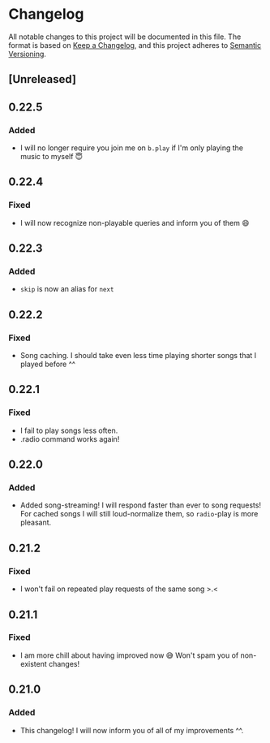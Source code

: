 # Changelog

All notable changes to this project will be documented in this file.
The format is based on [Keep a Changelog](https://keepachangelog.com/en/1.0.0/),
and this project adheres to [Semantic Versioning](https://semver.org/spec/v2.0.0.html).

## [Unreleased]

## 0.22.5

### Added

+ I will no longer require you join me on `b.play` if I'm only playing the music to myself :innocent:

## 0.22.4

### Fixed

* I will now recognize non-playable queries and inform you of them :smile:

## 0.22.3

### Added

+ `skip` is now an alias for `next`

## 0.22.2

### Fixed

* Song caching. I should take even less time playing shorter songs that I played before ^^

## 0.22.1

### Fixed

* I fail to play songs less often.
* .radio command works again!

## 0.22.0

### Added

* Added song-streaming! I will respond faster than ever to song requests!
For cached songs I will still loud-normalize them, so `radio`-play is more pleasant.

## 0.21.2

### Fixed

* I won't fail on repeated play requests of the same song >.<

## 0.21.1

### Fixed

* I am more chill about having improved now :sweat_smile: Won't spam you of non-existent changes!

## 0.21.0

### Added

* This changelog! I will now inform you of all of my improvements ^^.

